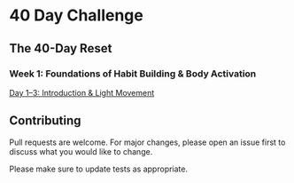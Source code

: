 # 40 Day Challenge

## The 40-Day Reset

### Week 1: Foundations of Habit Building & Body Activation

[Day 1–3: Introduction & Light Movement](https://github.com/munirmahmud/40daychallenge)

## Contributing

Pull requests are welcome. For major changes, please open an issue first
to discuss what you would like to change.

Please make sure to update tests as appropriate.
